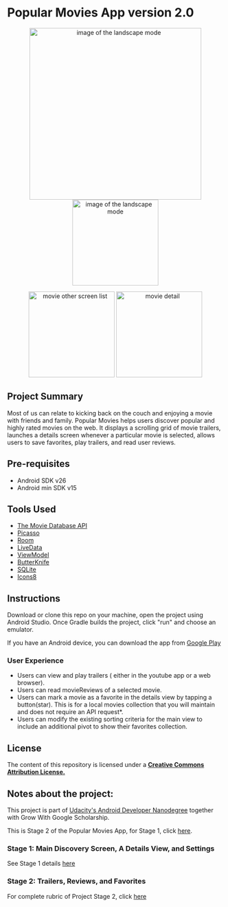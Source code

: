 # Popular Movies App version 2.0


<p align="center"> <img src="https://cdn.rawgit.com/bruno78/popular-movies-app-v2/8e31392d/screenshots/device-2018-07-04-205013.png" width="400" alt="image of the landscape mode"> <img src="https://cdn.rawgit.com/bruno78/popular-movies-app-v2/c8422e03/screenshots/Screen%20Shot%202018-07-04%20at%2010.22.58%20PM.png" width="200" alt="image of the landscape mode"></p>

<p align="center"> <img src="https://cdn.rawgit.com/bruno78/popular-movies-app-v2/8e31392d/screenshots/device-2018-07-04-204304.png" width="200" alt="movie other screen list"> <img src="https://cdn.rawgit.com/bruno78/popular-movies-app-v2/8e31392d/screenshots/device-2018-07-04-204138.png" width="200" alt="movie detail"> </p>


## Project Summary

Most of us can relate to kicking back on the couch and enjoying a movie with friends and family.
Popular Movies helps users discover popular and highly rated movies on the web. It displays a scrolling grid of movie trailers, 
launches a details screen whenever a particular movie is selected, allows users to save favorites, play trailers, and read user reviews.

## Pre-requisites

* Android SDK v26
* Android min SDK v15

## Tools Used 

* [The Movie Database API](https://developers.themoviedb.org/3/getting-started)
* [Picasso](http://square.github.io/picasso/) 
* [Room](https://developer.android.com/topic/libraries/architecture/room)
* [LiveData](https://developer.android.com/topic/libraries/architecture/livedata)
* [ViewModel](https://developer.android.com/topic/libraries/architecture/viewmodel) 
* [ButterKnife](http://jakewharton.github.io/butterknife/) 
* [SQLite](https://www.sqlite.org/index.html)
* [Icons8](https://icons8.com/material-icons/)

## Instructions

Download or clone this repo on your machine, open the project using Android Studio. Once Gradle builds
the project, click "run" and choose an emulator.

If you have an Android device, you can download the app from [Google Play](https://play.google.com/store/apps/details?id=com.brunogtavares.popmovies)

### User Experience

* Users can view and play trailers ( either in the youtube app or a web browser).
* Users can read movieReviews of a selected movie.
* Users can mark a movie as a favorite in the details view by tapping a button(star). This is for a local movies collection that you will maintain and does not require an API request*.
* Users can modify the existing sorting criteria for the main view to include an additional pivot to show their favorites collection.

## License

The content of this repository is licensed under a **[Creative Commons Attribution License.](https://creativecommons.org/licenses/by/3.0/us/)**

## Notes about the project: 

This project is part of [Udacity's Android Developer Nanodegree](https://www.udacity.com/course/android-developer-nanodegree-by-google--nd801) together with Grow With Google Scholarship.

This is Stage 2 of the Popular Movies App, for Stage 1, click [here](https://github.com/bruno78/popular-movies-app).

### Stage 1: Main Discovery Screen, A Details View, and Settings

See Stage 1 details [here](https://github.com/bruno78/popular-movies-app)

### Stage 2: Trailers, Reviews, and Favorites 

For complete rubric of Project Stage 2, click [here](https://github.com/bruno78/popular-movies-app-v2/blob/master/Rubric.md)




